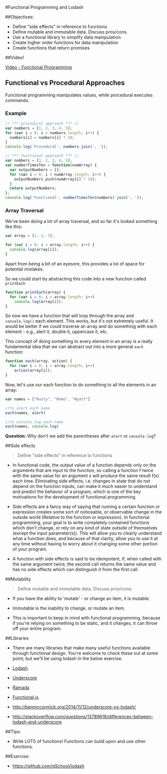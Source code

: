 #Functional Programming and Lodash


##Objectives:

- Define "side effects" in reference to functions
- Define mutable and immutable data. Discuss pros/cons.
- Use a functional library to simplify data manipulation
- Create higher order functions for data manipulation
- Create functions that return promises


##Video!

[Video - Functional Programming](https://www.youtube.com/watch?v=BMUiFMZr7vk)



## Functional vs Procedural Approaches

Functional programming manipulates values, while procedural executes commands.

### Example

```javascript
// *** procedural approach *** //
var numbers = [1, 2, 3, 4, 5];
for (var i = 0; i < numbers.length; i++) {
  numbers[i] = numbers[i] * 10;
}
console.log('Procedural', numbers.join(', '));

// *** functional approach *** //
var numbers = [1, 2, 3, 4, 5];
var numberTimesTen = function(numArray) {
  var outputNumbers = [];
  for (var i = 0; i < numArray.length; i++) {
    outputNumbers.push(numArray[i] * 10);
  }
  return outputNumbers;
};
console.log('Functional', numberTimesTen(numbers).join(', '));
```

### Array Traversal

We've been doing a lot of array traversal, and so far it's looked something like this:

```javascript
var array = [1, 2, 3];

for (var i = 0; i < array.length; i++) {
  console.log(array[i]);
}
```

Apart from being a bit of an eyesore, this provides a lot of space for potential mistakes.

So we could start by abstracting this code into a new function called `printEach`

```javascript
function printEach(array) {
  for (var i = 0; i < array.length; i++)
    console.log(array[i]);
}
```

So now we have a function that will loop through the array and `console.log()` each element. This works, but it's not extremely useful. It would be better if we could traverse an array and do something with each element - e.g., alert it, double it, uppercase it, etc.

This concept of doing something to every element in an array is a really fundamental idea that we can abstract out into a more general `each` function:

```javascript
function each(array, action) {
  for (var i = 0; i < array.length; i++)
    action(array[i]);
}
```

Now, let's use our each function to do something to all the elements in an array:

```javascript
var names = ["Rusty", "Momo", "Wyatt"]

//to alert each name
each(names, alert)

//to console.log each name
each(names, console.log)

```
**Question:** Why don't we add the parentheses after `alert` or `console.log`?


##Side effects

> Define "side effects" in reference to functions

- In functional code, the output value of a function depends only on the arguments that are input to the function, so calling a function f twice with the same value for an argument x will produce the same result f(x) each time. Eliminating side effects, i.e. changes in state that do not depend on the function inputs, can make it much easier to understand and predict the behavior of a program, which is one of the key motivations for the development of functional programming.

- Side effects are a fancy way of saying that running a certain function or expression creates some sort of noticeable, or observable change in the outside world (Relative to the function or expression). In functional programming, your goal is to write completely contained functions which don't change, or rely on any kind of state outside of themselves (except the input parameter(s)). This will allow you to clearly understand what a function does, and because of that clarity, allow you to use it at any time without having to worry about it changing some other portion of your program.

- A function with side effects is said to be idempotent, if, when called with the same argument twice, the second call returns the same value and has no side effects which can distinguish it from the first call.


##Mutability

> Define mutable and immutable data. Discuss pros/cons.

- If you have the ability to 'mutate' - or change an item, it is mutable.

- Immutable is the inability to change, or mutate an item.

- This is important to keep in mind with functional programming, because if you're relying on something to be static, and it changes, it can throw off your entire program.


##Libraries

- There are many libraries that make many useful functions available through functional design. You're welcome to check these out at some point, but we'll be using lodash in the below exercise.

- [Lodash](https://lodash.com/)

- [Underscore](http://underscorejs.org/)

- [Ramada](http://ramdajs.com/0.21.0/index.html)

- [Functional.js](http://functionaljs.com/)

- http://benmccormick.org/2014/11/12/underscore-vs-lodash/
- http://stackoverflow.com/questions/13789618/differences-between-lodash-and-underscore


##Tips:

- Write LOTS of functions! Functions can build upon and use other functions.

##Exercise:

- https://github.com/gSchool/lodash
